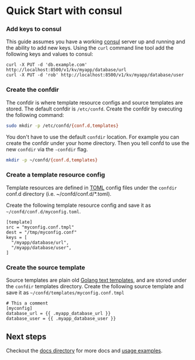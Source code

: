 # Quick Start with consul

### Add keys to consul

This guide assumes you have a working [consul](http://www.consul.io/intro/getting-started/install.html) server up and running and the ability to add new keys. Using the `curl` command line tool add the following keys and values to consul:

```
curl -X PUT -d 'db.example.com' http://localhost:8500/v1/kv/myapp/database/url
curl -X PUT -d 'rob' http://localhost:8500/v1/kv/myapp/database/user
```

### Create the confdir

The confdir is where template resource configs and source templates are stored. The default confdir is `/etc/confd`. Create the confdir by executing the following command:

```Bash
sudo mkdir -p /etc/confd/{conf.d,templates}
```

You don't have to use the default `confdir` location. For example you can create the confdir under your home directory. Then you tell confd to use the new `confdir` via the `-confdir` flag.

```Bash
mkdir -p ~/confd/{conf.d,templates}
```

### Create a template resource config

Template resources are defined in [TOML](https://github.com/mojombo/toml) config files under the `confdir` conf.d directory (i.e. ~/confd/conf.d/*.toml).

Create the following template resource config and save it as `~/confd/conf.d/myconfig.toml`.

```Text
[template]
src = "myconfig.conf.tmpl"
dest = "/tmp/myconfig.conf"
keys = [
  "/myapp/database/url",
  "/myapp/database/user",
]
```

### Create the source template

Source templates are plain old [Golang text templates](http://golang.org/pkg/text/template/#pkg-overview), and are stored under the `confdir` templates directory. Create the following source template and save it as `~/confd/templates/myconfig.conf.tmpl`

```
# This a comment
[myconfig]
database_url = {{ .myapp_database_url }}
database_user = {{ .myapp_database_user }}
```

## Next steps

Checkout the [docs directory](docs) for more docs and [usage examples](consul-usage-examples.md).
